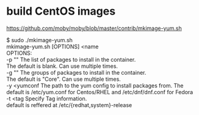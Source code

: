 # build CentOS images   
https://github.com/moby/moby/blob/master/contrib/mkimage-yum.sh   
   
$ sudo ./mkimage-yum.sh   
		mkimage-yum.sh [OPTIONS] <name	  
		OPTIONS:   
			-p "<packages>"  The list of packages to install in the container.   
			                 The default is blank. Can use multiple times.   
			-g "<groups>"    The groups of packages to install in the container.   
			                 The default is "Core". Can use multiple times.   
			-y <yumconf	    The path to the yum config to install packages from. The   
			                 default is /etc/yum.conf for Centos/RHEL and /etc/dnf/dnf.conf for Fedora   
			-t <tag	        Specify Tag information.   
			                 default is reffered at /etc/{redhat,system}-release   
